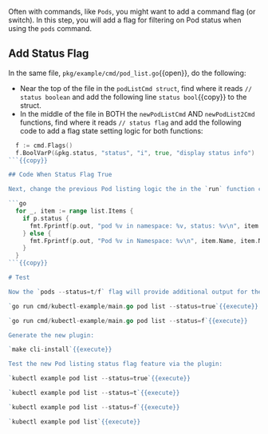 Often with commands, like `Pods`, you might want to add a command flag (or switch). In this step, you will add a flag for filtering on Pod status when using the `pods` command.

## Add Status Flag

In the same file, `pkg/example/cmd/pod_list.go`{{open}}, do the following:

- Near the top of the file in the `podListCmd struct`, find where it reads `// status boolean` and add the following line `status bool`{{copy}} to the struct.
- In the middle of the file in BOTH the `newPodListCmd` AND `newPodList2Cmd` functions, find where it reads `// status flag` and add the following code to add a flag state setting logic for both functions:
```go
  f := cmd.Flags()
  f.BoolVarP(&pkg.status, "status", "i", true, "display status info")
```{{copy}}

## Code When Status Flag True

Next, change the previous Pod listing logic the in the `run` function code for the `for` loop such that when the status flag is true it will provide a different output. Replace the small `for` loop with this new `for` loop:

```go
  for _, item := range list.Items {
    if p.status {
      fmt.Fprintf(p.out, "pod %v in namespace: %v, status: %v\n", item.Name, item.Namespace, item.Status.Phase)
    } else {
      fmt.Fprintf(p.out, "Pod %v in Namespace: %v\n", item.Name, item.Namespace)
    }
  }
```{{copy}}

# Test

Now the `pods --status=t/f` flag will provide additional output for the list:

`go run cmd/kubectl-example/main.go pod list --status=true`{{execute}}

`go run cmd/kubectl-example/main.go pod list --status=f`{{execute}}

Generate the new plugin:

`make cli-install`{{execute}}

Test the new Pod listing status flag feature via the plugin:

`kubectl example pod list --status=true`{{execute}}

`kubectl example pod list --status=t`{{execute}}

`kubectl example pod list --status=f`{{execute}}

`kubectl example pod list`{{execute}}
